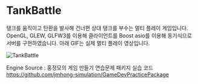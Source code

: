 # TankBattle

탱크를 움직이고 탄환을 발사해 건너편 상대 탱크를 부수는 멀티 플레이 게임입니다.
OpenGL, GLEW, GLFW3를 이용해 클라이언트를 Boost asio를 이용해 동기식으로 서버를 구현하였습니다.
아래 GIF는 실제 멀티 플레이 영상입니다.

![TankBattle](https://github.com/user-attachments/assets/e5c16977-25f1-4336-83f1-635b89d55c48)

Engine Source : 홍정모의 게임 만들기 연습문제 패키지 실습 코드 https://github.com/jmhong-simulation/GameDevPracticePackage
